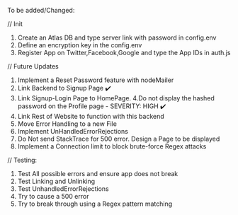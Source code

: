 To be added/Changed:

// Init

1. Create an Atlas DB and type server link with password in config.env 
2. Define an encryption key in the config.env
3. Register App on Twitter,Facebook,Google and type the App IDs in auth.js

// Future Updates

1. Implement a Reset Password feature with nodeMailer
2. Link Backend to Signup Page :heavy_check_mark:
3. Link Signup-Login Page to HomePage. 
4.Do not display the hashed password on the Profile page - SEVERITY: HIGH  :heavy_check_mark:
5. Link Rest of Website to function with this backend
6. Move Error Handling to a new File
7. Implement UnHandledErrorRejections
8. Do Not send StackTrace for 500 error. Design a Page to be displayed
9. Implement a Connection limit to block brute-force Regex attacks

// Testing:

1. Test All possible errors and ensure app does not break
2. Test Linking and Unlinking
3. Test UnhandledErrorRejections
4. Try to cause a 500 error
5. Try to break through using a Regex pattern matching

